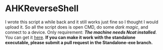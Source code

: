 # AHKReverseShell
I wrote this script a while back and it still works just fine so I thought I would upload it.
So all the script does is open CMD, do some *dark magic*, and connect to a device. 
Only requirement: ***The machine needs Ncat installed***. You can get it [here](https://nmap.org/ncat/). 
**If you can make it work with the standalone executable, please submit a pull request in the Standalone-exe branch.**
